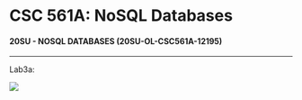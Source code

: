 # CSC 561A: NoSQL Databases

#### 20SU - NOSQL DATABASES (20SU-OL-CSC561A-12195)

---

Lab3a:

<img src="https://csc570e.uis.edu/api/badges/CSC561A-420205/hcarr4/status.svg?branch=master">

